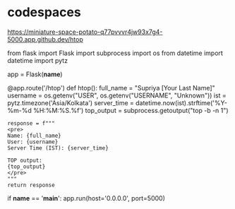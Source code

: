# codespaces
https://miniature-space-potato-q77pvvvr4jw93x7g4-5000.app.github.dev/htop


from flask import Flask
import subprocess
import os
from datetime import datetime
import pytz

app = Flask(__name__)

@app.route('/htop')
def htop():
    full_name = "Supriya [Your Last Name]"
    username = os.getenv("USER", os.getenv("USERNAME", "Unknown"))
    ist = pytz.timezone('Asia/Kolkata')
    server_time = datetime.now(ist).strftime('%Y-%m-%d %H:%M:%S.%f')
    top_output = subprocess.getoutput("top -b -n 1")

    response = f"""
    <pre>
    Name: {full_name}
    User: {username}
    Server Time (IST): {server_time}

    TOP output:
    {top_output}
    </pre>
    """
    return response

if __name__ == '__main__':
    app.run(host='0.0.0.0', port=5000)
